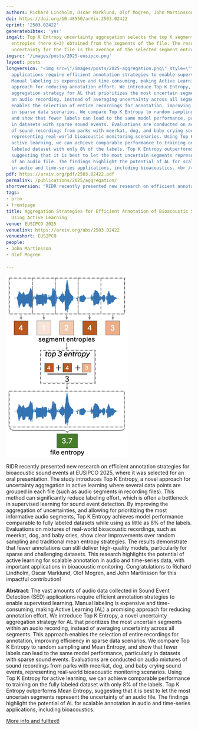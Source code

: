 ```yaml
---
authors: Richard Lindholm, Oscar Marklund, Olof Mogren, John Martinsson
doi: https://doi.org/10.48550/arXiv.2503.02422
eprint: '2503.02422'
generatebibtex: 'yes'
imgalt: Top K Entropy uncertainty aggregation selects the top K segment
  entropies (here K=3) obtained from the segments of the file. The resulting
  uncertainty for the file is the average of the selected segment entropies.
imgsrc: '/images/posts/2025-eusipco.png'
layout: posts
longversion: "<img src=\"/images/posts/2025-aggregation.png\" style=\"float: right\"> Abstract: The vast amounts of audio data collected in Sound Event Detection (SED)
  applications require efficient annotation strategies to enable supervised learning.
  Manual labeling is expensive and time-consuming, making Active Learning (AL) a promising
  approach for reducing annotation effort. We introduce Top K Entropy, a novel uncertainty
  aggregation strategy for AL that prioritizes the most uncertain segments within
  an audio recording, instead of averaging uncertainty across all segments. This approach
  enables the selection of entire recordings for annotation, improving efficiency
  in sparse data scenarios. We compare Top K Entropy to random sampling and Mean Entropy,
  and show that fewer labels can lead to the same model performance, particularly
  in datasets with sparse sound events. Evaluations are conducted on audio mixtures
  of sound recordings from parks with meerkat, dog, and baby crying sound events,
  representing real-world bioacoustic monitoring scenarios. Using Top K Entropy for
  active learning, we can achieve comparable performance to training on the fully
  labeled dataset with only 8% of the labels. Top K Entropy outperforms Mean Entropy,
  suggesting that it is best to let the most uncertain segments represent the uncertainty
  of an audio file. The findings highlight the potential of AL for scalable annotation
  in audio and time-series applications, including bioacoustics. <br /><br /><a href=\"https://mogren.ml/publications/2025/aggregation/\">More info and fulltext!</a>"
pdf: https://arxiv.org/pdf/2503.02422.pdf
permalink: /publications/2025/aggregation/
shortversion: "RIDR recently presented new research on efficient annotation strategies for bioacoustic sound events at EUSIPCO 2025, where it was selected for an oral presentation. The study introduces Top K Entropy, a novel approach for uncertainty aggregation in active learning where several data points are grouped in each file (such as audio segments in recording files). This method can significantly reduce labeling effort, which is often a bottleneck in supervised learning for sound event detection. By improving the aggregation of uncertainties, and allowing for prioritizing the most informative audio segments, Top K Entropy achieves model performance comparable to fully labeled datasets while using as little as 8% of the labels. Evaluations on mixtures of real-world bioacoustic recordings, such as meerkat, dog, and baby cries, show clear improvements over random sampling and traditional mean entropy strategies. The results demonstrate that fewer annotations can still deliver high-quality models, particularly for sparse and challenging datasets. This research highlights the potential of active learning for scalable annotation in audio and time-series data, with important applications in bioacoustic monitoring. Congratulations to Richard Lindholm, Oscar Marklund, Olof Mogren, and John Martinsson for this impactful contribution!"
tags:
- prio
- frontpage
title: Aggregation Strategies for Efficient Annotation of Bioacoustic Sound Events
  Using Active Learning
venue: EUSIPCO 2025
venuelink: https://arxiv.org/abs/2503.02422
venueshort: EUSIPCO
people:
- John Martinsson
- Olof Mogren

---
```

![](/images/posts/2025-aggregation.png)


RIDR recently presented new research on efficient annotation strategies for bioacoustic sound events at EUSIPCO 2025, where it was selected for an oral presentation. The study introduces Top K Entropy, a novel approach for uncertainty aggregation in active learning where several data points are grouped in each file (such as audio segments in recording files). This method can significantly reduce labeling effort, which is often a bottleneck in supervised learning for sound event detection. By improving the aggregation of uncertainties, and allowing for prioritizing the most informative audio segments, Top K Entropy achieves model performance comparable to fully labeled datasets while using as little as 8% of the labels. Evaluations on mixtures of real-world bioacoustic recordings, such as meerkat, dog, and baby cries, show clear improvements over random sampling and traditional mean entropy strategies. The results demonstrate that fewer annotations can still deliver high-quality models, particularly for sparse and challenging datasets. This research highlights the potential of active learning for scalable annotation in audio and time-series data, with important applications in bioacoustic monitoring. Congratulations to Richard Lindholm, Oscar Marklund, Olof Mogren, and John Martinsson for this impactful contribution!

**Abstract**: The vast amounts of audio data collected in Sound Event Detection (SED)
applications require efficient annotation strategies to enable supervised learning.
Manual labeling is expensive and time-consuming, making Active Learning (AL) a promising
approach for reducing annotation effort. We introduce Top K Entropy, a novel uncertainty
aggregation strategy for AL that prioritizes the most uncertain segments within
an audio recording, instead of averaging uncertainty across all segments. This approach
enables the selection of entire recordings for annotation, improving efficiency
in sparse data scenarios. We compare Top K Entropy to random sampling and Mean Entropy,
and show that fewer labels can lead to the same model performance, particularly
in datasets with sparse sound events. Evaluations are conducted on audio mixtures
of sound recordings from parks with meerkat, dog, and baby crying sound events,
representing real-world bioacoustic monitoring scenarios. Using Top K Entropy for
active learning, we can achieve comparable performance to training on the fully
labeled dataset with only 8% of the labels. Top K Entropy outperforms Mean Entropy,
suggesting that it is best to let the most uncertain segments represent the uncertainty
of an audio file. The findings highlight the potential of AL for scalable annotation
in audio and time-series applications, including bioacoustics.

[More info and fulltext!](https://mogren.ml/publications/2025/aggregation/)
